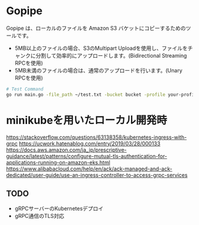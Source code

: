 # Gopipe

Gopipe は、ローカルのファイルを Amazon S3 バケットにコピーするためのツールです。

- 5MB以上のファイルの場合、S3のMultipart Uploadを使用し、ファイルをチャンクに分割して効率的にアップロードします。(Bidirectional Streaming RPCを使用)
- 5MB未満のファイルの場合は、通常のアップロードを行います。(Unary RPCを使用)

```bash
# Test Command
go run main.go -file_path ~/test.txt -bucket bucket -profile your-profile-name -dest_key test.txt
```

# minikubeを用いたローカル開発時

https://stackoverflow.com/questions/63138358/kubernetes-ingress-with-grpc
https://ucwork.hatenablog.com/entry/2019/03/28/000133
https://docs.aws.amazon.com/ja_jp/prescriptive-guidance/latest/patterns/configure-mutual-tls-authentication-for-applications-running-on-amazon-eks.html
https://www.alibabacloud.com/help/en/ack/ack-managed-and-ack-dedicated/user-guide/use-an-ingress-controller-to-access-grpc-services

## TODO

- gRPCサーバーのKubernetesデプロイ
- gRPC通信のTLS対応
